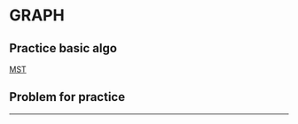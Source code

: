 # GRAPH

## Practice basic algo

[MST](https://spoj.com/problems/MST/)

## Problem for practice

___



